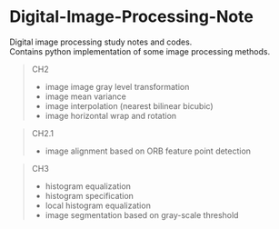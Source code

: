 # Digital-Image-Processing-Note
Digital image processing study notes and codes.   
Contains python implementation of some image processing methods.

>CH2
>- image image gray level transformation
>- image mean variance
>- image interpolation (nearest bilinear bicubic)
>- image horizontal wrap and rotation

>CH2.1
>- image alignment based on ORB feature point detection

>CH3
>- histogram equalization
>- histogram specification
>- local histogram equalization
>- image segmentation based on gray-scale threshold
